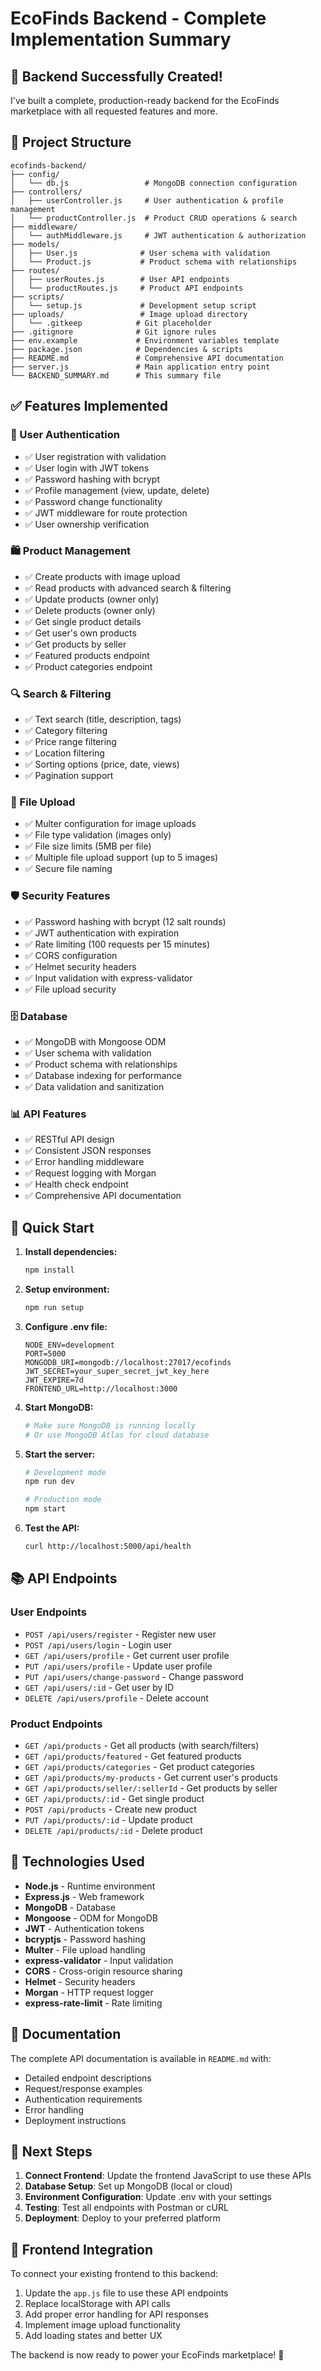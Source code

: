 # EcoFinds Backend - Complete Implementation Summary

## 🎉 Backend Successfully Created!

I've built a complete, production-ready backend for the EcoFinds marketplace with all requested features and more.

## 📁 Project Structure

```
ecofinds-backend/
├── config/
│   └── db.js                 # MongoDB connection configuration
├── controllers/
│   ├── userController.js     # User authentication & profile management
│   └── productController.js  # Product CRUD operations & search
├── middleware/
│   └── authMiddleware.js     # JWT authentication & authorization
├── models/
│   ├── User.js              # User schema with validation
│   └── Product.js           # Product schema with relationships
├── routes/
│   ├── userRoutes.js        # User API endpoints
│   └── productRoutes.js     # Product API endpoints
├── scripts/
│   └── setup.js             # Development setup script
├── uploads/                 # Image upload directory
│   └── .gitkeep            # Git placeholder
├── .gitignore              # Git ignore rules
├── env.example             # Environment variables template
├── package.json            # Dependencies & scripts
├── README.md               # Comprehensive API documentation
├── server.js               # Main application entry point
└── BACKEND_SUMMARY.md      # This summary file
```

## ✅ Features Implemented

### 🔐 User Authentication
- ✅ User registration with validation
- ✅ User login with JWT tokens
- ✅ Password hashing with bcrypt
- ✅ Profile management (view, update, delete)
- ✅ Password change functionality
- ✅ JWT middleware for route protection
- ✅ User ownership verification

### 🛍️ Product Management
- ✅ Create products with image upload
- ✅ Read products with advanced search & filtering
- ✅ Update products (owner only)
- ✅ Delete products (owner only)
- ✅ Get single product details
- ✅ Get user's own products
- ✅ Get products by seller
- ✅ Featured products endpoint
- ✅ Product categories endpoint

### 🔍 Search & Filtering
- ✅ Text search (title, description, tags)
- ✅ Category filtering
- ✅ Price range filtering
- ✅ Location filtering
- ✅ Sorting options (price, date, views)
- ✅ Pagination support

### 📁 File Upload
- ✅ Multer configuration for image uploads
- ✅ File type validation (images only)
- ✅ File size limits (5MB per file)
- ✅ Multiple file upload support (up to 5 images)
- ✅ Secure file naming

### 🛡️ Security Features
- ✅ Password hashing with bcrypt (12 salt rounds)
- ✅ JWT authentication with expiration
- ✅ Rate limiting (100 requests per 15 minutes)
- ✅ CORS configuration
- ✅ Helmet security headers
- ✅ Input validation with express-validator
- ✅ File upload security

### 🗄️ Database
- ✅ MongoDB with Mongoose ODM
- ✅ User schema with validation
- ✅ Product schema with relationships
- ✅ Database indexing for performance
- ✅ Data validation and sanitization

### 📊 API Features
- ✅ RESTful API design
- ✅ Consistent JSON responses
- ✅ Error handling middleware
- ✅ Request logging with Morgan
- ✅ Health check endpoint
- ✅ Comprehensive API documentation

## 🚀 Quick Start

1. **Install dependencies:**
   ```bash
   npm install
   ```

2. **Setup environment:**
   ```bash
   npm run setup
   ```

3. **Configure .env file:**
   ```env
   NODE_ENV=development
   PORT=5000
   MONGODB_URI=mongodb://localhost:27017/ecofinds
   JWT_SECRET=your_super_secret_jwt_key_here
   JWT_EXPIRE=7d
   FRONTEND_URL=http://localhost:3000
   ```

4. **Start MongoDB:**
   ```bash
   # Make sure MongoDB is running locally
   # Or use MongoDB Atlas for cloud database
   ```

5. **Start the server:**
   ```bash
   # Development mode
   npm run dev
   
   # Production mode
   npm start
   ```

6. **Test the API:**
   ```bash
   curl http://localhost:5000/api/health
   ```

## 📚 API Endpoints

### User Endpoints
- `POST /api/users/register` - Register new user
- `POST /api/users/login` - Login user
- `GET /api/users/profile` - Get current user profile
- `PUT /api/users/profile` - Update user profile
- `PUT /api/users/change-password` - Change password
- `GET /api/users/:id` - Get user by ID
- `DELETE /api/users/profile` - Delete account

### Product Endpoints
- `GET /api/products` - Get all products (with search/filters)
- `GET /api/products/featured` - Get featured products
- `GET /api/products/categories` - Get product categories
- `GET /api/products/my-products` - Get current user's products
- `GET /api/products/seller/:sellerId` - Get products by seller
- `GET /api/products/:id` - Get single product
- `POST /api/products` - Create new product
- `PUT /api/products/:id` - Update product
- `DELETE /api/products/:id` - Delete product

## 🔧 Technologies Used

- **Node.js** - Runtime environment
- **Express.js** - Web framework
- **MongoDB** - Database
- **Mongoose** - ODM for MongoDB
- **JWT** - Authentication tokens
- **bcryptjs** - Password hashing
- **Multer** - File upload handling
- **express-validator** - Input validation
- **CORS** - Cross-origin resource sharing
- **Helmet** - Security headers
- **Morgan** - HTTP request logger
- **express-rate-limit** - Rate limiting

## 📖 Documentation

The complete API documentation is available in `README.md` with:
- Detailed endpoint descriptions
- Request/response examples
- Authentication requirements
- Error handling
- Deployment instructions

## 🎯 Next Steps

1. **Connect Frontend**: Update the frontend JavaScript to use these APIs
2. **Database Setup**: Set up MongoDB (local or cloud)
3. **Environment Configuration**: Update .env with your settings
4. **Testing**: Test all endpoints with Postman or cURL
5. **Deployment**: Deploy to your preferred platform

## 🔗 Frontend Integration

To connect your existing frontend to this backend:

1. Update the `app.js` file to use these API endpoints
2. Replace localStorage with API calls
3. Add proper error handling for API responses
4. Implement image upload functionality
5. Add loading states and better UX

The backend is now ready to power your EcoFinds marketplace! 🚀
